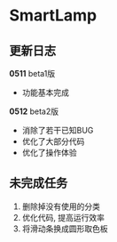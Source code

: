 # SmartLamp


## 更新日志

**0511** beta1版

- 功能基本完成

**0512** beta2版

- 消除了若干已知BUG
- 优化了大部分代码
- 优化了操作体验



## 未完成任务

1. 删除掉没有使用的分类
2. 优化代码, 提高运行效率
3. 将滑动条换成圆形取色板
